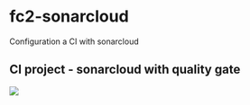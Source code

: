 # fc2-sonarcloud
Configuration a CI with sonarcloud

 ## CI project - sonarcloud with quality gate
![](https://res.cloudinary.com/dwzhoxdoj/image/upload/v1698601041/ci/Screenshot_from_2023-10-29_11-22-19_qifsco.png)

